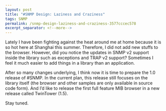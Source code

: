 ```yaml
---
layout: post
title: "#SNMP Design: Laziness and Craziness"
tags: SNMP
permalink: /snmp-design-laziness-and-craziness-3577cccec578
excerpt_separator: <!--more-->
---
```

Lately I have been fighting against the heat around me at home because it is so hot here at Shanghai this summer. Therefore, I did not add new stuffs to the browser. However, did you notice the updates in SNMP v2 support inside the library such as exceptions and TRAP v2 support? Sometimes I feel it much easier to add things in a library than an application.

After so many changes underlying, I think now it is time to prepare the 1.0 release of #SNMP. In the current plan, this release still focuses on the library itself (the browser and other samples are only available in source code form). And I’d like to release the first full feature MIB browser in a new release called TwinTower (1.5).

Stay tuned.
<!--more-->